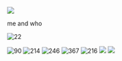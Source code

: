 ![](https://i.postimg.cc/DZgzttCF/Spdpl-8879.jpg)

me and who

![22](https://i.postimg.cc/tCkjJbj8/1273656d.gif) 

![90](https://i.postimg.cc/8PK57MdR/rainbowdash.png) ![214](https://i.postimg.cc/hvcSZHpG/10cbf6a3.png) ![246](https://i.postimg.cc/7LQCJYPy/Utjzd2W.png) ![367](https://i.postimg.cc/kM1vzc5p/521e7bc8.png) ![216](https://i.postimg.cc/g2nG7yq3/e3101c12.gif) ![](https://i.imgur.com/XeDU3GF.jpg) ![](https://i.imgur.com/fb5i1xO.gif)
